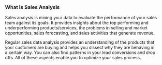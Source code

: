 ### What is Sales Analysis
Sales analysis is mining your data to evaluate the performance of your sales team against its goals. It provides insights about the top performing and underperforming products/services, the problems in selling and market opportunities, sales forecasting, and sales activities that generate revenue.

Regular sales data analysis provides an understanding of the products that your customers are buying and helps you dissect why they are behaving in a certain way. You can also find patterns in your lead conversions and drop offs. All of these aspects enable you to optimize your sales process.
